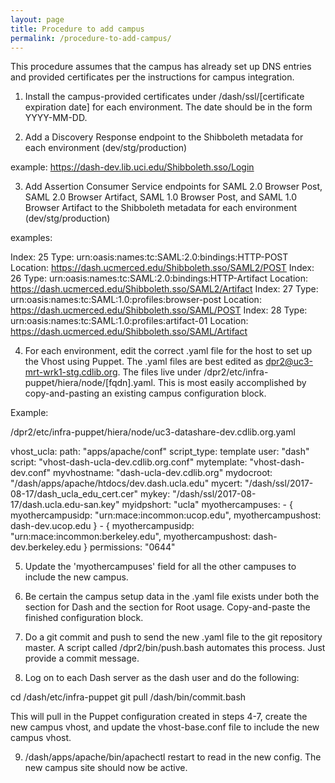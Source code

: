 ```yaml
---
layout: page
title: Procedure to add campus
permalink: /procedure-to-add-campus/
---
```


This procedure assumes that the campus has already set up DNS entries and provided certificates per the instructions for campus integration.

1. Install the campus-provided certificates under /dash/ssl/[certificate expiration date] for each environment. The date should be in the form YYYY-MM-DD.

2. Add a Discovery Response endpoint to the Shibboleth metadata for each environment (dev/stg/production)

example: https://dash-dev.lib.uci.edu/Shibboleth.sso/Login

3. Add Assertion Consumer Service endpoints for SAML 2.0 Browser Post, SAML 2.0 Browser Artifact, SAML 1.0 Browser Post, and SAML 1.0 Browser Artifact to the Shibboleth metadata for each environment (dev/stg/production)

examples:

Index: 25
Type: urn:oasis:names:tc:SAML:2.0:bindings:HTTP-POST
Location: https://dash.ucmerced.edu/Shibboleth.sso/SAML2/POST
Index: 26
Type: urn:oasis:names:tc:SAML:2.0:bindings:HTTP-Artifact
Location: https://dash.ucmerced.edu/Shibboleth.sso/SAML2/Artifact
Index: 27
Type: urn:oasis:names:tc:SAML:1.0:profiles:browser-post
Location: https://dash.ucmerced.edu/Shibboleth.sso/SAML/POST
Index: 28
Type: urn:oasis:names:tc:SAML:1.0:profiles:artifact-01
Location: https://dash.ucmerced.edu/Shibboleth.sso/SAML/Artifact

4. For each environment, edit the correct .yaml file for the host to set up the Vhost using Puppet. The .yaml files are best edited as dpr2@uc3-mrt-wrk1-stg.cdlib.org. The files live under /dpr2/etc/infra-puppet/hiera/node/[fqdn].yaml. This is most easily accomplished by copy-and-pasting an existing campus configuration block.

Example:

/dpr2/etc/infra-puppet/hiera/node/uc3-datashare-dev.cdlib.org.yaml

  vhost_ucla:
    path: "apps/apache/conf"
    script_type: template
    user: "dash"
    script: "vhost-dash-ucla-dev.cdlib.org.conf"
    mytemplate: "vhost-dash-dev.conf"
    myvhostname: "dash-ucla-dev.cdlib.org"
    mydocroot: "/dash/apps/apache/htdocs/dev.dash.ucla.edu"
    mycert: "/dash/ssl/2017-08-17/dash_ucla_edu_cert.cer"
    mykey: "/dash/ssl/2017-08-17/dash.ucla.edu-san.key"
    myidpshort: "ucla"
    myothercampuses:
      - { myothercampusidp: "urn:mace:incommon:ucop.edu", myothercampushost: dash-dev.ucop.edu }
      - { myothercampusidp: "urn:mace:incommon:berkeley.edu", myothercampushost: dash-dev.berkeley.edu }
    permissions: "0644"

5. Update the 'myothercampuses' field for all the other campuses to include the new campus.

6. Be certain the campus setup data in the .yaml file exists under both the section for Dash and the section for Root usage. Copy-and-paste the finished configuration block.

7. Do a git commit and push to send the new .yaml file to the git repository master. A script called /dpr2/bin/push.bash automates this process. Just provide a commit message.

8. Log on to each Dash server as the dash user and do the following:

cd /dash/etc/infra-puppet
git pull
/dash/bin/commit.bash

This will pull in the Puppet configuration created in steps 4-7, create the new campus vhost, and update the vhost-base.conf file to include the new campus vhost.

9. /dash/apps/apache/bin/apachectl restart to read in the new config. The new campus site should now be active.
